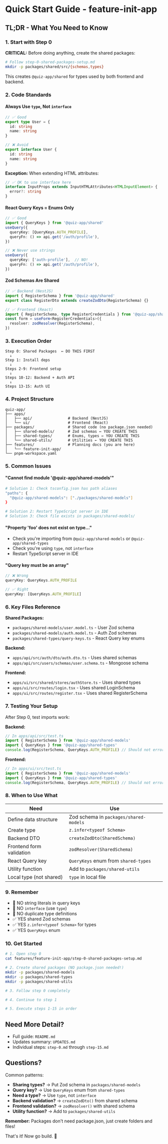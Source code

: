 # Quick Start Guide - feature-init-app

## TL;DR - What You Need to Know

### 1. Start with Step 0
**CRITICAL:** Before doing anything, create the shared packages:
```bash
# Follow step-0-shared-packages-setup.md
mkdir -p packages/shared/src/{schemas,types}
```

This creates `@quiz-app/shared` for types used by both frontend and backend.

### 2. Code Standards

#### Always Use `type`, Not `interface`
```typescript
// ✅ Good
export type User = {
  id: string
  name: string
}

// ❌ Avoid
export interface User {
  id: string
  name: string
}
```

**Exception:** When extending HTML attributes:
```typescript
// ✅ OK to use interface here
interface InputProps extends InputHTMLAttributes<HTMLInputElement> {
  error?: string
}
```

#### React Query Keys = Enums Only
```typescript
// ✅ Good
import { QueryKeys } from '@quiz-app/shared'
useQuery({
  queryKey: [QueryKeys.AUTH_PROFILE],
  queryFn: () => api.get('/auth/profile'),
})

// ❌ Never use strings
useQuery({
  queryKey: ['auth-profile'],  // NO!
  queryFn: () => api.get('/auth/profile'),
})
```

#### Zod Schemas Are Shared
```typescript
// ✅ Backend (NestJS)
import { RegisterSchema } from '@quiz-app/shared'
export class RegisterDto extends createZodDto(RegisterSchema) {}

// ✅ Frontend (React)
import { RegisterSchema, type RegisterCredentials } from '@quiz-app/shared'
const form = useForm<RegisterCredentials>({
  resolver: zodResolver(RegisterSchema),
})
```

### 3. Execution Order

```
Step 0: Shared Packages  ← DO THIS FIRST
  ↓
Step 1: Install deps
  ↓
Steps 2-9: Frontend setup
  ↓
Steps 10-12: Backend + Auth API
  ↓
Steps 13-15: Auth UI
```

### 4. Project Structure

```
quiz-app/
├── apps/
│   ├── api/                # Backend (NestJS)
│   └── ui/                 # Frontend (React)
├── packages/               # Shared code (no package.json needed)
│   ├── shared-models/      # Zod schemas ← YOU CREATE THIS
│   ├── shared-types/       # Enums, types ← YOU CREATE THIS
│   └── shared-utils/       # Utilities ← YOU CREATE THIS
├── features/               # Planning docs (you are here)
│   └── feature-init-app/
└── pnpm-workspace.yaml
```

### 5. Common Issues

#### "Cannot find module '@quiz-app/shared-models'"
```bash
# Solution 1: Check tsconfig.json has path aliases
"paths": {
  "@quiz-app/shared-models": ["./packages/shared-models"]
}

# Solution 2: Restart TypeScript server in IDE
# Solution 3: Check file exists in packages/shared-models/
```

#### "Property 'foo' does not exist on type..."
- Check you're importing from `@quiz-app/shared-models` or `@quiz-app/shared-types`
- Check you're using `type`, not `interface`
- Restart TypeScript server in IDE

#### "Query key must be an array"
```typescript
// ❌ Wrong
queryKey: QueryKeys.AUTH_PROFILE

// ✅ Right
queryKey: [QueryKeys.AUTH_PROFILE]
```

### 6. Key Files Reference

**Shared Packages:**
- `packages/shared-models/user.model.ts` - User Zod schema
- `packages/shared-models/auth.model.ts` - Auth Zod schemas
- `packages/shared-types/query-keys.ts` - React Query key enums

**Backend:**
- `apps/api/src/auth/dto/auth.dto.ts` - Uses shared schemas
- `apps/api/src/users/schemas/user.schema.ts` - Mongoose schema

**Frontend:**
- `apps/ui/src/shared/stores/authStore.ts` - Uses shared types
- `apps/ui/src/routes/login.tsx` - Uses shared LoginSchema
- `apps/ui/src/routes/register.tsx` - Uses shared RegisterSchema

### 7. Testing Your Setup

After Step 0, test imports work:

**Backend:**
```typescript
// In apps/api/src/test.ts
import { RegisterSchema } from '@quiz-app/shared-models'
import { QueryKeys } from '@quiz-app/shared-types'
console.log(RegisterSchema, QueryKeys.AUTH_PROFILE) // Should not error
```

**Frontend:**
```typescript
// In apps/ui/src/test.ts
import { RegisterSchema } from '@quiz-app/shared-models'
import { QueryKeys } from '@quiz-app/shared-types'
console.log(RegisterSchema, QueryKeys.AUTH_PROFILE) // Should not error
```

### 8. When to Use What

| Need | Use |
|------|-----|
| Define data structure | Zod schema in `packages/shared-models` |
| Create type | `z.infer<typeof Schema>` |
| Backend DTO | `createZodDto(SharedSchema)` |
| Frontend form validation | `zodResolver(SharedSchema)` |
| React Query key | `QueryKeys` enum from `shared-types` |
| Utility function | Add to `packages/shared-utils` |
| Local type (not shared) | `type` in local file |

### 9. Remember

- 🚫 NO string literals in query keys
- 🚫 NO `interface` (use `type`)
- 🚫 NO duplicate type definitions
- ✅ YES shared Zod schemas
- ✅ YES `z.infer<typeof Schema>` for types
- ✅ YES `QueryKeys` enum

### 10. Get Started

```bash
# 1. Open step 0
cat features/feature-init-app/step-0-shared-packages-setup.md

# 2. Create shared packages (NO package.json needed!)
mkdir -p packages/shared-models
mkdir -p packages/shared-types
mkdir -p packages/shared-utils

# 3. Follow step 0 completely

# 4. Continue to step 1

# 5. Execute steps 1-15 in order
```

## Need More Detail?

- Full guide: `README.md`
- Updates summary: `UPDATES.md`
- Individual steps: `step-0.md` through `step-15.md`

## Questions?

Common patterns:
- **Sharing types?** → Put Zod schema in `packages/shared-models`
- **Query key?** → Use `QueryKeys` enum from `shared-types`
- **Need a type?** → Use `type`, not `interface`
- **Backend validation?** → `createZodDto()` from shared schema
- **Frontend validation?** → `zodResolver()` with shared schema
- **Utility function?** → Add to `packages/shared-utils`

**Remember:** Packages don't need package.json, just create folders and files!

That's it! Now go build. 🚀

